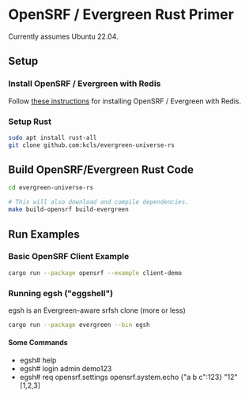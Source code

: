 # OpenSRF / Evergreen Rust Primer

Currently assumes Ubuntu 22.04.

## Setup

### Install OpenSRF / Evergreen with Redis

Follow [these instructions](
    https://github.com/berick/evergreen-ansible-installer/tree/working/ubuntu-22.04-redis)
for installing OpenSRF / Evergreen with Redis.

### Setup Rust

```sh
sudo apt install rust-all 
git clone github.com:kcls/evergreen-universe-rs                                
```

## Build OpenSRF/Evergreen Rust Code

```sh
cd evergreen-universe-rs

# This will also download and compile dependencies.
make build-opensrf build-evergreen
```

## Run Examples

### Basic OpenSRF Client Example

```sh
cargo run --package opensrf --example client-demo
```

### Running egsh ("eggshell")

egsh is an Evergreen-aware srfsh clone (more or less)

```sh
cargo run --package evergreen --bin egsh
```

#### Some Commands

* egsh# help
* egsh# login admin demo123
* egsh# req opensrf.settings opensrf.system.echo {"a b c":123} "12" [1,2,3]

